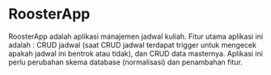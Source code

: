 # RoosterApp
RoosterApp adalah aplikasi manajemen jadwal kuliah. Fitur utama aplikasi ini adalah : CRUD jadwal (saat CRUD jadwal terdapat trigger untuk mengecek apakah jadwal ini bentrok atau tidak), dan CRUD data masternya. Aplikasi ini perlu perubahan skema database (normalisasi) dan penambahan fitur.
